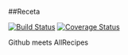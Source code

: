 ##Receta

[![Build Status][BS img]][Build Status]
[![Coverage Status][CS img]][Coverage Status]


Github meets AllRecipes


[Build Status]: https://travis-ci.org/Aguynamedsteve/Receta
[Coverage Status]: https://coveralls.io/r/Aguynamedsteve/Receta
[BS img]: https://travis-ci.org/Aguynamedsteve/Receta.png
[CS img]: https://coveralls.io/repos/Aguynamedsteve/Receta/badge.png?branch=master


